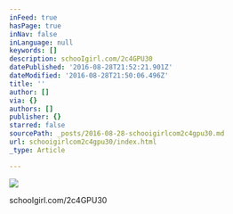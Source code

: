 ```yaml
---
inFeed: true
hasPage: true
inNav: false
inLanguage: null
keywords: []
description: schooIgirl.com/2c4GPU30
datePublished: '2016-08-28T21:52:21.901Z'
dateModified: '2016-08-28T21:50:06.496Z'
title: ''
author: []
via: {}
authors: []
publisher: {}
starred: false
sourcePath: _posts/2016-08-28-schooigirlcom2c4gpu30.md
url: schooigirlcom2c4gpu30/index.html
_type: Article

---
```

![](https://the-grid-user-content.s3-us-west-2.amazonaws.com/810cceab-a156-4cfa-a222-a4fed19069b5.jpg)

schooIgirl.com/2c4GPU30